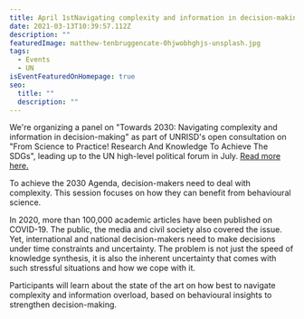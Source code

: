 ```yaml
---
title: April 1stNavigating complexity and information in decision-making
date: 2021-03-13T10:39:57.112Z
description: ""
featuredImage: matthew-tenbruggencate-0hjwobhghjs-unsplash.jpg
tags:
  - Events
  - UN
isEventFeaturedOnHomepage: true
seo:
  title: ""
  description: ""
---
```

We're organizing a panel on "Towards 2030: Navigating complexity and information in decision-making" as part of UNRISD's open consultation on "From Science to Practice! Research And Knowledge To Achieve The SDGs", leading up to the UN high-level political forum in July. [Read more here.](https://www.unrisd.org/80256B3C005BD6AB/(httpEvents)/27A839F5FA046E4C802586700047D6FF?OpenDocument)

To achieve the 2030 Agenda, decision-makers need to deal with complexity. This session focuses on how they can benefit from behavioural science. 

In 2020, more than 100,000 academic articles have been published on COVID-19. The public, the media and civil society also covered the issue. Yet, international and national decision-makers need to make decisions under time constraints and uncertainty. The problem is not just the speed of knowledge synthesis, it is also the inherent uncertainty that comes with such stressful situations and how we cope with it.

Participants will learn about the state of the art on how best to navigate complexity and information overload, based on behavioural insights to strengthen decision-making.